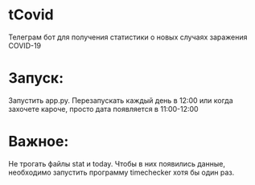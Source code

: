 # tCovid
Телеграм бот для получения статистики о новых случаях заражения COVID-19

# Запуск: 
Запустить app.py. Перезапускать каждый день в 12:00 или когда захочете кароче, просто дата появляется в 11:00-12:00

# Важное:
Не трогать файлы stat и today. Чтобы в них появились данные, необходимо запустить программу timechecker хотя бы один раз.
